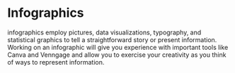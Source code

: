 # Infographics
infographics employ pictures, data visualizations, typography, and statistical graphics to tell a straightforward story or present information. Working on an infographic will give you experience with important tools like Canva and Venngage and allow you to exercise your creativity as you think of ways to represent information.
